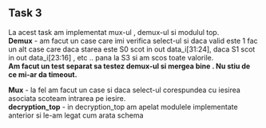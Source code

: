 ## Task 3

La acest task am implementat mux-ul , demux-ul si modulul top.  
**Demux** - am facut un case care imi verifica select-ul si daca valid este 1 fac un alt case care daca starea este S0 scot in out data_i[31:24], daca S1 scot in out data_i[23:16] , etc .. pana la S3
si am scos toate valorile.  
**Am facut un test separat sa testez demux-ul si mergea bine . Nu stiu de ce mi-ar da timeout.**

**Mux** - la fel am facut un case si daca select-ul corespundea cu iesirea asociata scoteam intrarea pe iesire.  
**decryption_top** - in decryption_top am apelat modulele implementate anterior si le-am legat cum arata schema
